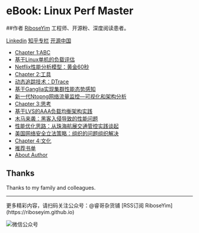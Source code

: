 # eBook: Linux Perf Master

##作者
[RiboseYim](https://riboseyim.github.io)
工程师、开源粉、深度阅读患者。

[Linkedin](https://www.linkedin.com/in/riboseyim/)
[知乎专栏](https://www.zhihu.com/people/riboseyim)
[开源中国](https://my.oschina.net/zijingshanke/blog)

* [Chapter 1:ABC](chapter/abc/load.md)
* [基于Linux单机的负载评估](chapter/abc/load.md)
* [Netflix性能分析模型：黄金60秒](chapter/abc/Netflix.md)
* [Chapter 2:工具](chapter/tools/dtrace.md)
* [动态追踪技术：DTrace](chapter/tools/dtrace.md)
* [基于Ganglia实现集群性能态势感知](chapter/tools/ganglia.md)
* [新一代Ntopng网络流量监控—可视化和架构分析](chapter/tools/ntopng.md)
* [Chapter 3:思考](chapter/thinking/AAA.md)
* [基于LVS的AAA负载均衡架构实践](chapter/thinking/AAA.md)
* [木马来袭：黑客入侵导致的性能问题](chapter/thinking/ssh.md)
* [性能优化思路：从珠海航展交通管控实践谈起](chapter/thinking/traffic.md)
* [美国网络安全立法策略：组织的问题组织解决](chapter/thinking/ganglia.md)
* [Chapter 4:文化](chapter/culture/books.md)
* [推荐书单](chapter/culture/books.md)
* [About Author](chapter/about/2016.md)

## Thanks

Thanks to my family and colleagues.

<hr>
更多精彩内容，请扫码关注公众号：@睿哥杂货铺  
[RSS订阅 RiboseYim](https://riboseyim.github.io)

![微信公众号](http://o8m8ngokc.bkt.clouddn.com/qrcode_for_gh_896dd3dd5255_344.jpg)
